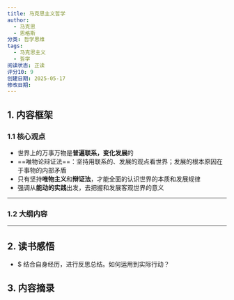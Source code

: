 ```yaml
---
title: 马克思主义哲学
author:
  - 马克思
  - 恩格斯
分类: 哲学思维
tags:
  - 马克思主义
  - 哲学
阅读状态: 正读
评分10: 9
创建日期: 2025-05-17
修改日期:
---
```

## 1. 内容框架 

### 1.1 核心观点 
- 世界上的万事万物是**普遍联系，变化发展**的
- ==唯物论辩证法==：坚持用联系的、发展的观点看世界；发展的根本原因在于事物的内部矛盾
- 只有坚持**唯物主义**和**辩证法**，才能全面的认识世界的本质和发展规律
- 强调从**能动的实践**出发，去把握和发展客观世界的意义

---
### 1.2 大纲内容 


---
## 2. 读书感悟 
- $ 结合自身经历，进行反思总结。如何运用到实际行动？


## 3. 内容摘录 




